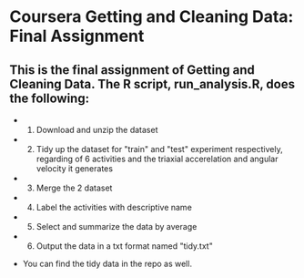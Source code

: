 # Coursera Getting and Cleaning Data: Final Assignment
## This is the final assignment of Getting and Cleaning Data. The R script, run_analysis.R, does the following:

* 1. Download and unzip the dataset
* 2. Tidy up the dataset for "train" and "test" experiment respectively, regarding of 6 activities and the triaxial accerelation and angular velocity it generates
* 3. Merge the 2 dataset
* 4. Label the activities with descriptive name
* 5. Select and summarize the data by average
* 6. Output the data in a txt format named "tidy.txt"

* You can find the tidy data in the repo as well.
